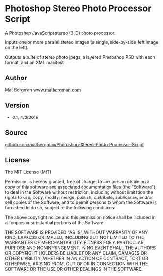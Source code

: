Photoshop Stereo Photo Processor Script
=======================================

A Photoshop JavaScript stereo (3-D) photo processor.

Inputs one or more parallel stereo images (a single, side-by-side, left image on the left).

Outputs a suite of stereo photo jpegs, a layered Photoshop PSD with each format, and an XML manifest


Author
------
Mat Bergman
www.matbergman.com

Version
-------
* 0.1, 4/2/2015

Source
------
[github.com/matbergman/Photoshop-Stereo-Photo-Processor-Script](https://github.com/matbergman/Photoshop-Stereo-Photo-Processor-Script)


License
-------
The MIT License (MIT)

Permission is hereby granted, free of charge, to any person obtaining a copy
of this software and associated documentation files (the "Software"), to deal
in the Software without restriction, including without limitation the rights
to use, copy, modify, merge, publish, distribute, sublicense, and/or sell
copies of the Software, and to permit persons to whom the Software is
furnished to do so, subject to the following conditions:

The above copyright notice and this permission notice shall be included in
all copies or substantial portions of the Software.

THE SOFTWARE IS PROVIDED "AS IS", WITHOUT WARRANTY OF ANY KIND, EXPRESS OR
IMPLIED, INCLUDING BUT NOT LIMITED TO THE WARRANTIES OF MERCHANTABILITY,
FITNESS FOR A PARTICULAR PURPOSE AND NONINFRINGEMENT. IN NO EVENT SHALL THE
AUTHORS OR COPYRIGHT HOLDERS BE LIABLE FOR ANY CLAIM, DAMAGES OR OTHER
LIABILITY, WHETHER IN AN ACTION OF CONTRACT, TORT OR OTHERWISE, ARISING FROM,
OUT OF OR IN CONNECTION WITH THE SOFTWARE OR THE USE OR OTHER DEALINGS IN
THE SOFTWARE.
